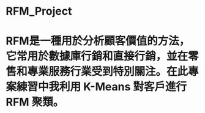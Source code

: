 # RFM_Project
# RFM是一種用於分析顧客價值的方法，它常用於數據庫行銷和直接行銷，並在零售和專業服務行業受到特別關注。在此專案練習中我利用 K-Means 對客戶進行 RFM 聚類。
